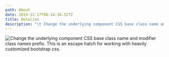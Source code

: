 ```yaml
---
path: About
date: 2019-12-17T06:14:16.527Z
title: Detalies
description: "\t Change the underlying component CSS base class name and modifier class names prefix. This is an escape hatch for working with heavily customized bootstrap css."
---
```

![	 Change the underlying component CSS base class name and modifier class names prefix. This is an escape hatch for working with heavily customized bootstrap css.](/assets/card-1-1-1.jpg "Nature")
